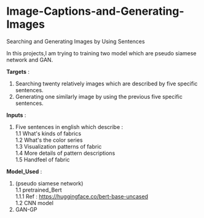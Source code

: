 # Image-Captions-and-Generating-Images
Searching and Generating Images by Using Sentences

In this projects,I am trying to training two model which are pseudo siamese network and GAN.

**Targets** :
1. Searching twenty relatively images which are described by five specific sentences.
2. Generating one similarly image by using the previous five specific sentences.

**Inputs** :
1. Five sentences in english which describe : <br>
  1.1 What's kinds of fabrics <br>
  1.2 What's the color series  <br> 
  1.3 Visualization patterns of fabric <br>
  1.4 More details of pattern descriptions  <br>
  1.5 Handfeel of fabric

**Model_Used** : 
1. (pseudo siamese network)  <br>
  1.1 pretrained_Bert <br>
    1.1.1 Ref : https://huggingface.co/bert-base-uncased <br>
  1.2 CNN model <br>
2. GAN-GP
